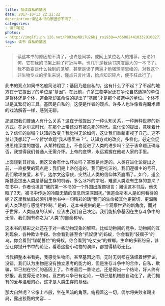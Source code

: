 ```yaml
---
title: 我读自私的基因
date: 2017-10-13 22:22:22
description:读这本书的原因想不清了...
categories:
- 读书笔记
photos:
- http://imglf1.ph.126.net/P8O3mpNDi7U26bj_rsi93Q==/6608244103329100273.jpg
tags: 读书 自私的基因
---
```





<!-- more -->

> 读这本书的原因想不清了，也许是同学，或网上某位名人的推荐，无论如何，它在我的书架上躺了将近两年。也几乎是我读书跨度最大的一本书了。我不敢妄谈什么独到的见解，甚至是读了两遍才勉强理清思绪的，对我这个非生物专业的学生来说，懂点只言片语，拾点知识碎片，便不枉此行了。

   此书的观点如同书名般简洁明了：基因乃是自私的。这有什么了不起？了不起的地方在于它提出了的单位是“基因”，在此前，许多生物学家还在争论自然选择的单位是群体还是个体，道金斯却革命性的提出了“基因”才是那个被选中的单位。个体不过是其繁衍的工具。基因是自私的。这便是作者的观点。许多人也许像看完魔术师的戏法解答一样，感到无聊。

   那这跟我们普通人有什么关系？这在于他提出了一种认知关系，一种解释世界的新方式。在达尔文时代，在那个上帝还没有被杀死的时代。进化论的提出，意味着什么？信仰的崩塌？认知的改变？我觉得无论如何，这让我们重新审视了自己。这不禁让我想起了一个哲学命题“我从哪里来？”。认知方式的改变，多样化，必定会促进思维深度的加强，从某种程度上，不也促进了人类的进步吗？至于该命题正确与否，我觉得我们普通人无需介怀。上帝的底牌，永远紧握在他老人家的手里。

   上面谈到其好处，但这又会有什么坏处吗？答案是肯定的。人类在进化论提出之前，一直接受的观点是：我们是上帝创造的，我们是纯洁的，我们遵循主的号召，我们歌颂友爱，和平。达尔文这家伙，突然让人类的信仰体系崩塌了。如今，道金斯甚至提出人类是基因生存的机器，多么冰冷的字眼，难道人类没有生存的意义？在书中，作者也坦言“我的第一本书的一个外国出版商坦言：阅读这本书后，他失眠了3天，被书中传达的冷酷无情的信息所深深困扰。”但道金斯本人是如何看待的呢？这里我依旧必须引用他书中一句精彩的话“我们的生命被其他更密切、更温暖的人类理想与感觉所控制。” 是的，这本书提供的是一个观察世界的新角度，而对于世界，人类自身的认知，应该由我们自己决定。我们能抗争基因在生存斗争中的无情，我们拥有称之为“人类”的自豪称号。

   这本书的精彩之处还在于对一些动物现象的解释。比如动物间的竞争，动物间的互利现象，各种欺诈手段。你会看到甚至会“抓奴隶”的蚂蚁，你会看到“装瘸子”的鸟，你会看到“谋朝篡位”的蚂蚁，你会看到“吃丈夫”的螳螂。生命的多彩纷呈，甚至让你抛开书中的论证，看着这些小动物的演绎，都觉得精彩无比。

   当我把整本书看完，我感觉生物间，甚至基因之间，无时无刻都在演绎着博弈论，没错，我们认为生物是没有独立思考的能力的，但是生存斗争中的合作，自私，欺骗，早已刻在它们的基因上了。作者最后一番论述，还是得出一个结论，好人终有好报。我觉得无论如何，亘古的斗争已有定论，一切已是机械般自动化了，我们拥有的爱与温暖的心，这才是人类生存的基础。

   那大自然呢？它像上帝般，坐在黑暗的角落，俯视着这一切，偶尔将失败者踢出局，露出狡黠的笑容...... 

